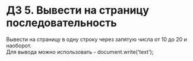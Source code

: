 # ДЗ 5. Вывести на страницу последовательность

Вывести на страницу в одну строку через запятую числа от 10 до 20 и наоборот.  
Для вывода можно использовать - document.write('text');